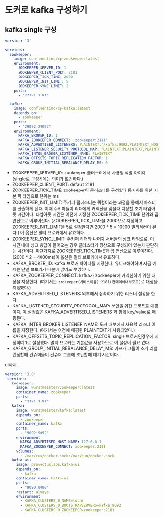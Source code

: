 # 도커로 kafka 구성하기

## kafka single 구성

```yaml
version: '3'

services:
  zookeeper:
    image: confluentinc/cp-zookeeper:latest
    environment:
      ZOOKEEPER_SERVER_ID: 1
      ZOOKEEPER_CLIENT_PORT: 2181
      ZOOKEEPER_TICK_TIME: 2000
      ZOOKEEPER_INIT_LIMIT: 5
      ZOOKEEPER_SYNC_LIMIT: 2
    ports:
      - "22181:2181"

  kafka:
    image: confluentinc/cp-kafka:latest
    depends_on:
      - zookeeper
    ports:
      - "29092:29092"
    environment:
      KAFKA_BROKER_ID: 1
      KAFKA_ZOOKEEPER_CONNECT: 'zookeeper:2181'
      KAFKA_ADVERTISED_LISTENERS: PLAINTEXT://kafka:9092,PLAINTEXT_HOST://localhost:29092
      KAFKA_LISTENER_SECURITY_PROTOCOL_MAP: PLAINTEXT:PLAINTEXT,PLAINTEXT_HOST:PLAINTEXT
      KAFKA_INTER_BROKER_LISTENER_NAME: PLAINTEXT
      KAFKA_OFFSETS_TOPIC_REPLICATION_FACTOR: 1
      KAFKA_GROUP_INITIAL_REBALANCE_DELAY_MS: 0
```

- ZOOKEEPER_SERVER_ID: zookeeper 클러스터에서 사용될 식별 아이디 (single로 구성시에는 의미가 없긴하다.)
- ZOOKEEPER_CLIENT_PORT: default 2181
- ZOOKEEPER_TICK_TIME: zookeeper이 클러스터를 구성할때 동기화를 위한 기본 틱 타임으로 단위는 ms
- ZOOKEEPER_INIT_LIMIT: 주키퍼 클러스터는 쿼럼이라는 과정을 통해서 마스터를 선출하게 된다. 이때 주키퍼들이 리더에게 커넥션을 맺을때 지정할 초기 타임아웃 시간이다.  타임아웃 시간은 이전에 지정한 ZOOKEEPER_TICK_TIME 단위와 곱 연산으로 이루어진다. (ZOOKEEPER_TICK_TIME을 2000으로 지정하고, ZOOKEEPER_INIT_LIMIT을 5로 설정한다면 2000 * 5 = 10000 밀리세컨이 된다.) 이 옵션은 멀티 브로커에서 유효하다.
- ZOOKEEPER_SYNC_LIMIT: 주키퍼 리더와 나머지 서버들의 싱크 타임으로, 이 시간 내에 싱크 응답이 들어오는 경우 클러스터가 정상으로 구성되어 있는지 판단하는 시간이다. 마찬가지로 ZOOKEEPER_TICK_TIME과 곱 연산으로 이루어진다. (2000 * 2 = 4000ms)이 옵션은 멀티 브로커에서 유효하다.
- KAFKA_BROKER_ID: kafka 브로커 아이디를 지정한다. 유니크해야하며 지금 예제는 단일 브로커기 때문에 없어도 무방하다.
- KAFKA_ZOOKEEPER_CONNECT: kafka가 zookeeper에 커넥션하기 위한 대상을 지정한다. (여기서는 `zookeeper(서비스이름):2181(컨테이너내부포트)`로 대상을 지정했다.)
- KAFKA_ADVERTISED_LISTENERS: 외부에서 접속하기 위한 리스너 설정을 한다.
- KAFKA_LISTENER_SECURITY_PROTOCOL_MAP: 보안을 위한 프로토콜 매핑이디. 이 설정값은 KAFKA_ADVERTISED_LISTENERS 과 함께 key/value로 매핑된다.
- KAFKA_INTER_BROKER_LISTENER_NAME: 도커 내부에서 사용할 리스너 이름을 지정한다. (여기서는 이전에 매핑된 PLAINTEXT가 사용되었다.)
- KAFKA_OFFSETS_TOPIC_REPLICATION_FACTOR: single 브로커인경우에 지정하여 1로 설정했다. 멀티 브로커는 기본값을 사용하므로 이 설정이 필요 없다.
- KAFKA_GROUP_INITIAL_REBALANCE_DELAY_MS: 카프카 그룹이 초기 리밸런싱할때 컨슈머들이 컨슈머 그룹에 조인할때 대기 시간이다.

ui까지

```yaml
version: '3.8'
 services:
   zookeeper:
     image: wurstmeister/zookeeper:latest
     container_name: zookeeper
     ports:
       - "2181:2181"
   kafka:
     image: wurstmeister/kafka:latest
     depends_on:
       - zookeeper
     container_name: kafka
     ports:
       - "9092:9092"
     environment:
       KAFKA_ADVERTISED_HOST_NAME: 127.0.0.1
       KAFKA_ZOOKEEPER_CONNECT: zookeeper:2181
     volumes:
       - /var/run/docker.sock:/var/run/docker.sock
   kafka-ui:
     image: provectuslabs/kafka-ui
     depends_on:
       - kafka
     container_name: kafka-ui
     ports:
       - "9090:8080"
     restart: always
     environment:
       - KAFKA_CLUSTERS_0_NAME=local
       - KAFKA_CLUSTERS_0_BOOTSTRAPSERVERS=kafka:9092
       - KAFKA_CLUSTERS_0_ZOOKEEPER=zookeeper:2181
```

